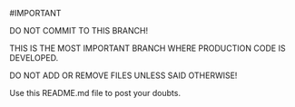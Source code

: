 #IMPORTANT

DO NOT COMMIT TO THIS BRANCH!

THIS IS THE MOST IMPORTANT BRANCH WHERE PRODUCTION CODE IS DEVELOPED.

DO NOT ADD OR REMOVE FILES UNLESS SAID OTHERWISE!

Use this README.md file to post your doubts.
